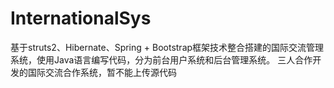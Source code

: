 # InternationalSys
基于struts2、Hibernate、Spring + Bootstrap框架技术整合搭建的国际交流管理系统，使用Java语言编写代码，分为前台用户系统和后台管理系统。
三人合作开发的国际交流合作系统，暂不能上传源代码
